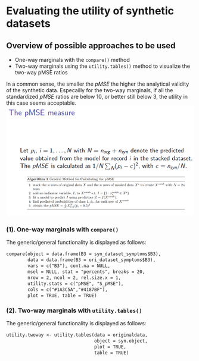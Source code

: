 # Evaluating the utility of synthetic datasets

## Overview of possible approaches to be used

- One-way marginals with the `compare()` method
- Two-way marginals using the `utility.tables()` method to visualize the two-way pMSE ratios

In a common sense, the smaller the *pMSE* the higher the analytical validity of the synthetic data. Especailly for the two-way marginals, if all the standardized *pMSE* ratios are below 10, or better still below 3, the utility in this case seems acceptable.
![pMSE explanation](pMSE_explanation.png#center)


### (1). One-way marginals with `compare()`
The generic/general functionality is displayed as follows:
```
compare(object = data.frame(B3 = syn_dataset_symptoms$B3),
        data = data.frame(B3 = ori_dataset_symptoms$B3),
        vars = c("B3"), cont.na = NULL,
        msel = NULL, stat = "percents", breaks = 20,
        nrow = 2, ncol = 2, rel.size.x = 1,
        utility.stats = c("pMSE", "S_pMSE"),
        cols = c("#1A3C5A","#4187BF"),
        plot = TRUE, table = TRUE)
```

### (2). Two-way marginals with `utility.tables()`
The generic/general functionality is displayed as follows:
```
utility.twoway <- utility.tables(data = originaldata,
                                 object = syn.object,
                                 plot = TRUE,
                                 table = TRUE)
```